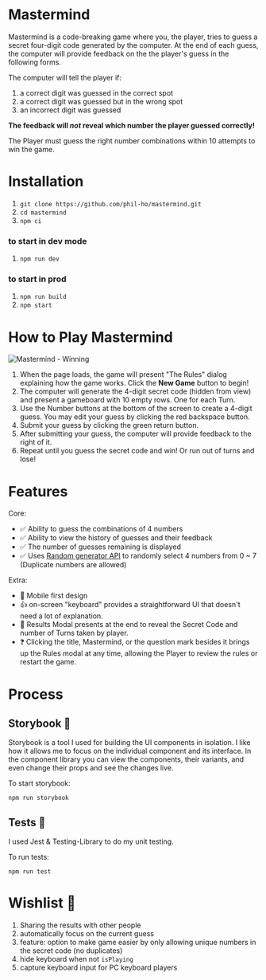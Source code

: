 # Mastermind

Mastermind is a code-breaking game where you, the player, tries to guess a secret four-digit code generated by the computer. At the end of each guess, the computer will provide feedback on the the player's guess in the following forms.

The computer will tell the player if:
  1. a correct digit was guessed in the correct spot
  1. a correct digit was guessed but in the wrong spot
  1. an incorrect digit was guessed

**The feedback will *not* reveal which number the player guessed correctly!**

The Player must guess the right number combinations within 10 attempts to win the game.

# Installation

1. `git clone https://github.com/phil-ho/mastermind.git`
1. `cd mastermind`
1. `npm ci`

### to start in dev mode
1. `npm run dev`

### to start in prod
1. `npm run build`
1. `npm start`


# How to Play Mastermind
![Mastermind - Winning](https://media.giphy.com/media/daPxJRIDA6AgGH2eeL/giphy.gif)

1. When the page loads, the game will present "The Rules" dialog explaining how the game works. Click the **New Game** button to begin!
1. The computer will generate the 4-digit secret code (hidden from view) and present a gameboard with 10 empty rows. One for each Turn.
1. Use the Number buttons at the bottom of the screen to create a 4-digit guess. You may edit your guess by clicking the red backspace button.
1. Submit your guess by clicking the green return button.
1. After submitting your guess, the computer will provide feedback to the right of it.
1. Repeat until you guess the secret code and win! Or run out of turns and lose!


# Features
Core:
- ✅ Ability to guess the combinations of 4 numbers
- ✅ Ability to view the history of guesses and their feedback
- ✅ The number of guesses remaining is displayed
- ✅ Uses [Random generator API](https://www.random.org/clients/http/api/) to randomly select 4 numbers from 0 ~ 7 (Duplicate numbers are allowed)

Extra:
- 📱 Mobile first design
- 👍 on-screen "keyboard" provides a straightforward UI that doesn't need a lot of explanation.
- 🧐 Results Modal presents at the end to reveal the Secret Code and number of Turns taken by player.
- ❓ Clicking the title, Mastermind, or the question mark besides it brings up the Rules modal at any time, allowing the Player to review the rules or restart the game.



# Process

## Storybook 📒
Storybook is a tool I used for building the UI components in isolation. I like how it allows me to focus on the individual component and its interface. In the component library you can view the components, their variants, and even change their props and see the changes live.

To start storybook:
```
npm run storybook
```

## Tests 🧪
I used Jest & Testing-Library to do my unit testing.

To run tests:
```
npm run test
```

# Wishlist 🌈
1. Sharing the results with other people
1. automatically focus on the current guess
1. feature: option to make game easier by only allowing unique numbers in the secret code (no duplicates)
1. hide keyboard when not `isPlaying`
1. capture keyboard input for PC keyboard players
